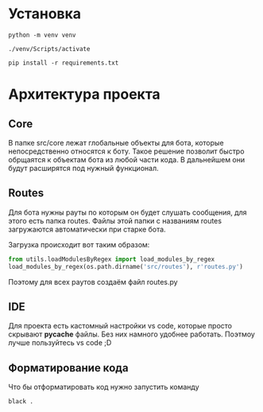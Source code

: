 # Установка

```
python -m venv venv

./venv/Scripts/activate

pip install -r requirements.txt
```

# Архитектура проекта

## Core

В папке src/core лежат глобальные объекты для бота, которые непосредственно относятся к боту.
Такое решение позволит быстро обрщаятся к объектам бота из любой части кода. В дальнейшем они будут расширятся под нужный функционал.

## Routes

Для бота нужны рауты по которым он будет слушать сообщения, для этого есть папка routes. Файлы этой папки с названиям routes загружаются автоматически при старке бота.

Загрузка происходит вот таким образом:

```py
from utils.loadModulesByRegex import load_modules_by_regex
load_modules_by_regex(os.path.dirname('src/routes'), r'routes.py')
```

Поэтому для всех раутов создаём файл routes.py

## IDE

Для проекта есть кастомный настройки vs code, которые просто скрывают **pycache** файлы. Без них намного удобнее работать. Поэтмоу лучше пользуйтесь vs code ;D

## Форматирование кода

Что бы отформатировать код нужно запустить команду

```cmd
black .
```
